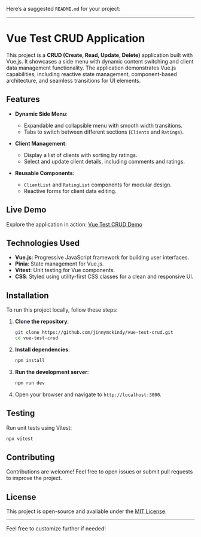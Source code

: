 Here’s a suggested `README.md` for your project:

---

# Vue Test CRUD Application

This project is a **CRUD (Create, Read, Update, Delete)** application built with Vue.js. It showcases a side menu with dynamic content switching and client data management functionality. The application demonstrates Vue.js capabilities, including reactive state management, component-based architecture, and seamless transitions for UI elements.

## Features

- **Dynamic Side Menu**:
  - Expandable and collapsible menu with smooth width transitions.
  - Tabs to switch between different sections (`Clients` and `Ratings`).

- **Client Management**:
  - Display a list of clients with sorting by ratings.
  - Select and update client details, including comments and ratings.

- **Reusable Components**:
  - `ClientList` and `RatingList` components for modular design.
  - Reactive forms for client data editing.

## Live Demo

Explore the application in action: [Vue Test CRUD Demo](https://jinnymckindy.github.io/vue-test-crud/)

## Technologies Used

- **Vue.js**: Progressive JavaScript framework for building user interfaces.
- **Pinia**: State management for Vue.js.
- **Vitest**: Unit testing for Vue components.
- **CSS**: Styled using utility-first CSS classes for a clean and responsive UI.

## Installation

To run this project locally, follow these steps:

1. **Clone the repository**:
   ```bash
   git clone https://github.com/jinnymckindy/vue-test-crud.git
   cd vue-test-crud
   ```

2. **Install dependencies**:
   ```bash
   npm install
   ```

3. **Run the development server**:
   ```bash
   npm run dev
   ```

4. Open your browser and navigate to `http://localhost:3000`.

## Testing

Run unit tests using Vitest:
```bash
npx vitest
```

## Contributing

Contributions are welcome! Feel free to open issues or submit pull requests to improve the project.

## License

This project is open-source and available under the [MIT License](LICENSE).

---

Feel free to customize further if needed!